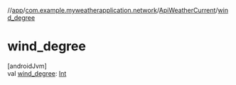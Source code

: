 //[app](../../../index.md)/[com.example.myweatherapplication.network](../index.md)/[ApiWeatherCurrent](index.md)/[wind_degree](wind_degree.md)

# wind_degree

[androidJvm]\
val [wind_degree](wind_degree.md): [Int](https://kotlinlang.org/api/latest/jvm/stdlib/kotlin/-int/index.html)
